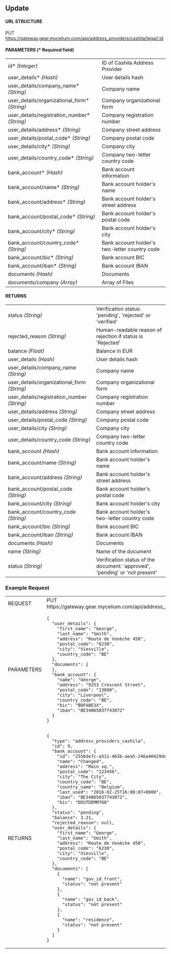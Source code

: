 ## Update

#### URL STRUCTURE

PUT https://gateway.gear.mycelium.com/api/address_providers/cashila/legal/:id

#### PARAMETERS (* Required field)

<table>
  <tr>
    <td>id* <i>(Integer)</i></td>
    <td>ID of Cashila Address Provider</td>
  <tr>
    <td>user_details* <i>(Hash)</i></td>
    <td>User details hash</td>
  <tr>
    <td>user_details/company_name* <i>(String)</i></td>
    <td>Company name</td>
  <tr>
    <td>user_details/organizational_form* <i>(String)</i></td>
    <td>Company organizational form</td>
  <tr>
    <td>user_details/registration_number* <i>(String)</i></td>
    <td>Company registration number</td>
  <tr>
    <td>user_details/address* <i>(String)</i></td>
    <td>Company street address</td>
  <tr>
    <td>user_details/postal_code* <i>(String)</i></td>
    <td>Company postal code</td>
  <tr>
    <td>user_details/city* <i>(String)</i></td>
    <td>Company city</td>
  <tr>
    <td>user_details/country_code* <i>(String)</i></td>
    <td>Company two-letter country code</td>
  <tr>
    <td>bank_account* <i>(Hash)</i></td>
    <td>Bank account information</td>
  <tr>
    <td>bank_account/name* <i>(String)</i></td>
    <td>Bank account holder&#39;s name</td>
  <tr>
    <td>bank_account/address* <i>(String)</i></td>
    <td>Bank account holder&#39;s street address</td>
  <tr>
    <td>bank_account/postal_code* <i>(String)</i></td>
    <td>Bank account holder&#39;s postal code</td>
  <tr>
    <td>bank_account/city* <i>(String)</i></td>
    <td>Bank account holder&#39;s city</td>
  <tr>
    <td>bank_account/country_code* <i>(String)</i></td>
    <td>Bank account holder&#39;s two-letter country code</td>
  <tr>
    <td>bank_account/bic* <i>(String)</i></td>
    <td>Bank account BIC</td>
  <tr>
    <td>bank_account/iban* <i>(String)</i></td>
    <td>Bank account IBAN</td>
  <tr>
    <td>documents <i>(Hash)</i></td>
    <td>Documents</td>
  <tr>
    <td>documents/company <i>(Array)</i></td>
    <td>Array of Files</td>
</table>

#### RETURNS

<table>
  <tr>
    <td>status <i>(String)</i></td>
    <td>Verification status: &#39;pending&#39;, &#39;rejected&#39; or &#39;verified&#39;</td>
  <tr>
    <td>rejected_reason <i>(String)</i></td>
    <td>Human-readable reason of rejection if status is &#39;Rejected&#39;</td>
  <tr>
    <td>balance <i>(Float)</i></td>
    <td>Balance in EUR</td>
  <tr>
    <td>user_details <i>(Hash)</i></td>
    <td>User details hash</td>
  <tr>
    <td>user_details/company_name <i>(String)</i></td>
    <td>Company name</td>
  <tr>
    <td>user_details/organizational_form <i>(String)</i></td>
    <td>Company organizational form</td>
  <tr>
    <td>user_details/registration_number <i>(String)</i></td>
    <td>Company registration number</td>
  <tr>
    <td>user_details/address <i>(String)</i></td>
    <td>Company street address</td>
  <tr>
    <td>user_details/postal_code <i>(String)</i></td>
    <td>Company postal code</td>
  <tr>
    <td>user_details/city <i>(String)</i></td>
    <td>Company city</td>
  <tr>
    <td>user_details/country_code <i>(String)</i></td>
    <td>Company two-letter country code</td>
  <tr>
    <td>bank_account <i>(Hash)</i></td>
    <td>Bank account information</td>
  <tr>
    <td>bank_account/name <i>(String)</i></td>
    <td>Bank account holder&#39;s name</td>
  <tr>
    <td>bank_account/address <i>(String)</i></td>
    <td>Bank account holder&#39;s street address</td>
  <tr>
    <td>bank_account/postal_code <i>(String)</i></td>
    <td>Bank account holder&#39;s postal code</td>
  <tr>
    <td>bank_account/city <i>(String)</i></td>
    <td>Bank account holder&#39;s city</td>
  <tr>
    <td>bank_account/country_code <i>(String)</i></td>
    <td>Bank account holder&#39;s two-letter country code</td>
  <tr>
    <td>bank_account/bic <i>(String)</i></td>
    <td>Bank account BIC</td>
  <tr>
    <td>bank_account/iban <i>(String)</i></td>
    <td>Bank account IBAN</td>
  <tr>
    <td>documents <i>(Hash)</i></td>
    <td>Documents</td>
  <tr>
    <td>name <i>(String)</i></td>
    <td>Name of the document</td>
  <tr>
    <td>status <i>(String)</i></td>
    <td>Verification status of the document: &#39;approved&#39;, &#39;pending&#39; or &#39;not present&#39;</td>
</table>

### Example Request

<table>
  <tr>
    <td>REQUEST</td>
    <td>PUT https://gateway.gear.mycelium.com/api/address_providers/cashila/legal/9</td>
  <tr>
    <td>PARAMETERS</td>
    <td><pre><code>{
  &quot;user_details&quot;: {
    &quot;first_name&quot;: &quot;George&quot;,
    &quot;last_name&quot;: &quot;Smith&quot;,
    &quot;address&quot;: &quot;Route de Vonèche 458&quot;,
    &quot;postal_code&quot;: &quot;6230&quot;,
    &quot;city&quot;: &quot;Viesville&quot;,
    &quot;country_code&quot;: &quot;BE&quot;
  },
  &quot;documents&quot;: {
  },
  &quot;bank_account&quot;: {
    &quot;name&quot;: &quot;George&quot;,
    &quot;address&quot;: &quot;9253 Crescent Street&quot;,
    &quot;postal_code&quot;: &quot;13090&quot;,
    &quot;city&quot;: &quot;Liverpool&quot;,
    &quot;country_code&quot;: &quot;BE&quot;,
    &quot;bic&quot;: &quot;BOFABE3X&quot;,
    &quot;iban&quot;: &quot;BE34865837743072&quot;
  }
}</code></pre></td>
  <tr>
    <td>RETURNS</td>
    <td><pre><code>{
  "type": "address_providers_cashila",
  "id": 9,
  "bank_account": {
    "id": "2556de7c-a511-463b-aea5-246a40429ddb",
    "name": "Changed",
    "address": "Main sq.",
    "postal_code": "123456",
    "city": "The City",
    "country_code": "BE",
    "country_name": "Belgium",
    "last_used": "2016-02-25T16:00:07+0000",
    "iban": "BE34865837743072",
    "bic": "DEUTDEMM760"
  },
  "status": "pending",
  "balance": 3.21,
  "rejected_reason": null,
  "user_details": {
    "first_name": "George",
    "last_name": "Smith",
    "address": "Route de Vonèche 458",
    "postal_code": "6230",
    "city": "Viesville",
    "country_code": "BE"
  },
  "documents": [
    {
      "name": "gov_id_front",
      "status": "not present"
    },
    {
      "name": "gov_id_back",
      "status": "not present"
    },
    {
      "name": "residence",
      "status": "not present"
    }
  ]
}</code></pre></td>
</table>

